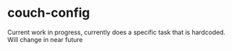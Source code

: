 # couch-config

Current work in progress, currently does a specific task that is hardcoded. Will
change in near future
